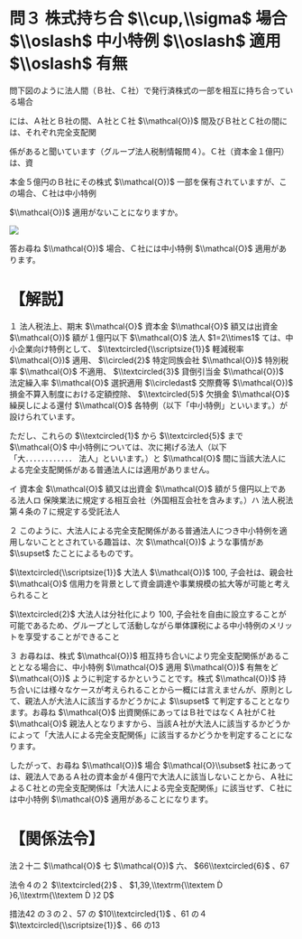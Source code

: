 # 問３ 株式持ち合 $\\cup,\\sigma$ 場合 $\\oslash$ 中小特例 $\\oslash$ 適用 $\\oslash$ 有無

問下図のように法人間（Ｂ社、Ｃ社）で発行済株式の一部を相互に持ち合っている場合

には、Ａ社とＢ社の間、Ａ社とＣ社 $\\mathcal{O})$ 間及びＢ社とＣ社の間には、それぞれ完全支配関

係があると聞いています（グループ法人税制情報問４）。Ｃ社（資本金１億円）は、資

本金５億円のＢ社にその株式 $\\mathcal{O})$ 一部を保有されていますが、この場合、Ｃ社は中小特例

$\\mathcal{O})$ 適用がないことになりますか。

![](https://www.nta.go.jp/tmp/b60696f1-78e2-46e9-8b06-99804567216b/images/b179d01f49a53187de7e4d8cc28be4885f3af2592c28ca7502eaa6142a5d8e2b.jpg)

答お尋ね $\\mathcal{O})$ 場合、Ｃ社には中小特例 $\\mathcal{O}$ 適用があります。

# 【解説】

１ 法人税法上、期末 $\\mathcal{O}$ 資本金 $\\mathcal{O}$ 額又は出資金 $\\mathcal{O})$ 額が１億円以下 $\\mathcal{O}$ 法人 $1=2\\times1$ ては、中小企業向け特例として、 $\\textcircled{\\scriptsize{1}}$ 軽減税率 $\\mathcal{O})$ 適用、 $\\circled{2}$ 特定同族会社 $\\mathcal{O})$ 特別税率 $\\mathcal{O}$ 不適用、 $\\textcircled{3}$ 貸倒引当金 $\\mathcal{O})$ 法定繰入率 $\\mathcal{O}$ 選択適用 $\\circledast$ 交際費等 $\\mathcal{O})$ 損金不算入制度における定額控除、 $\\textcircled{5}$ 欠損金 $\\mathcal{O}$ 繰戻しによる還付 $\\mathcal{O}$ 各特例（以下「中小特例」といいます。）が設けられています。

ただし、これらの $\\textcircled{1}$ から $\\textcircled{5}$ まで $\\mathcal{O}$ 中小特例については、次に掲げる法人（以下「大．．．．．．．．．．．． 法人」といいます。）と $\\mathcal{O}$ 間に当該大法人による完全支配関係がある普通法人には適用がありません。

イ 資本金 $\\mathcal{O}$ 額又は出資金 $\\mathcal{O}$ 額が５億円以上である法人ロ 保険業法に規定する相互会社（外国相互会社を含みます。）ハ 法人税法第４条の７に規定する受託法人

２ このように、大法人による完全支配関係がある普通法人につき中小特例を適用しないこととされている趣旨は、次 $\\mathcal{O})$ ような事情があ $\\supset$ たことによるものです。

$\\textcircled{\\scriptsize{1}}$ 大法人 $\\mathcal{O})$ $100,%$ 子会社は、親会社 $\\mathcal{O}$ 信用力を背景として資金調達や事業規模の拡大等が可能と考えられること

$\\textcircled{2}$ 大法人は分社化により $100,%$ 子会社を自由に設立することが可能であるため、グループとして活動しながら単体課税による中小特例のメリットを享受することができること

３ お尋ねは、株式 $\\mathcal{O})$ 相互持ち合いにより完全支配関係があることとなる場合に、中小特例 $\\mathcal{O}$ 適用 $\\mathcal{O})$ 有無をど $\\mathcal{O})$ ように判定するかということです。株式 $\\mathcal{O})$ 持ち合いには様々なケースが考えられることから一概には言えませんが、原則として、親法人が大法人に該当するかどうかによ $\\supset$ て判定することとなります。お尋ね $\\mathcal{O}$ 出資関係にあってはＢ社ではなくＡ社がＣ社 $\\mathcal{O}$ 親法人となりますから、当該Ａ社が大法人に該当するかどうかによって「大法人による完全支配関係」に該当するかどうかを判定することになります。

したがって、お尋ね $\\mathcal{O})$ 場合 $\\mathcal{O}\\subset$ 社にあっては、親法人であるＡ社の資本金が４億円で大法人に該当しないことから、Ａ社によるＣ社との完全支配関係は「大法人による完全支配関係」に該当せず、Ｃ社には中小特例 $\\mathcal{O}$ 適用があることになります。

# 【関係法令】

法２十二 $\\mathcal{O}$ 七 $\\mathcal{O})$ 六、 $66\\textcircled{6}$ 、67

法令４の２ $\\textcircled{2}$ 、 $1,39,\\textrm{\\textem Ḋ }6,\\textrm{\\textem Ḋ }2 Ḍ$

措法42 の３の２、57 の $10\\textcircled{1}$ 、61 の４ $\\textcircled{\\scriptsize{1}}$ 、66 の13